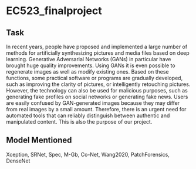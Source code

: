 # EC523_finalproject
 
## Task
In recent years, people have proposed and implemented a large number of methods for artificially synthesizing pictures and media files based on deep learning. Generative Adversarial Networks (GANs) in particular have brought huge quality improvements. Using GANs it is even possible to regenerate images as well as modify existing ones. Based on these functions, some practical software or programs are gradually developed, such as improving the clarity of pictures, or intelligently retouching pictures. However, the technology can also be used for malicious purposes, such as generating fake profiles on social networks or generating fake news. Users are easily confused by GAN-generated images because they may differ from real images by a small amount. Therefore, there is an urgent need for automated tools that can reliably distinguish between authentic and manipulated content. This is also the purpose of our project. 

## Model Mentioned
Xception, SRNet, Spec, M-Gb, Co-Net, Wang2020, PatchForensics, DenseNet
